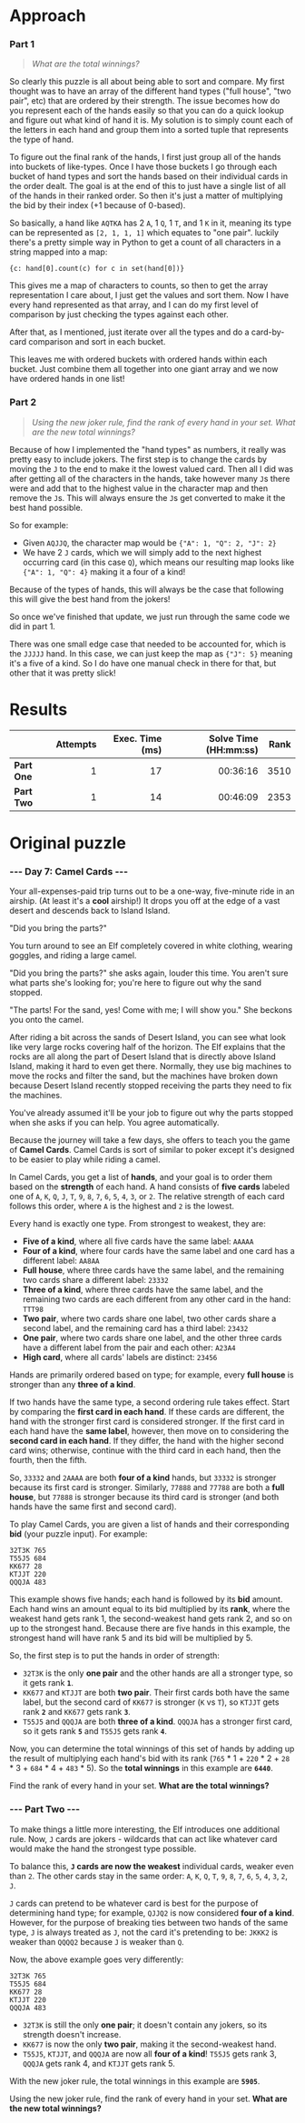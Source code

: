 # Approach
### Part 1
> _What are the total winnings?_

So clearly this puzzle is all about being able to sort and compare. My first thought was to have an array of the different
hand types ("full house", "two pair", etc) that are ordered by their strength. The issue becomes how do you represent
each of the hands easily so that you can do a quick lookup and figure out what kind of hand it is. My solution is to
simply count each of the letters in each hand and group them into a sorted tuple that represents the type of hand.

To figure out the final rank of the hands, I first just group all of the hands into buckets of like-types. Once I have those buckets
I go through each bucket of hand types and sort the hands based on their individual cards in the order dealt. The goal is
at the end of this to just have a single list of all of the hands in their ranked order. So then it's just a matter of
multiplying the bid by their index (+1 because of 0-based).

So basically, a hand like `AQTKA` has 2 `A`, 1 `Q`, 1 `T`, and 1 `K` in it, meaning its type can be represented as
`[2, 1, 1, 1]` which equates to "one pair". luckily there's a pretty simple way in Python to get a count of all characters
in a string mapped into a map:
```
{c: hand[0].count(c) for c in set(hand[0])}
```
This gives me a map of characters to counts, so then to get the array representation I care about, I just get the values
and sort them. Now I have every hand represented as that array, and I can do my first level of comparison by just checking the
types against each other.

After that, as I mentioned, just iterate over all the types and do a card-by-card comparison and sort in each bucket.

This leaves me with ordered buckets with ordered hands within each bucket. Just combine them all together into one
giant array and we now have ordered hands in one list!

### Part 2
> _Using the new joker rule, find the rank of every hand in your set. What are the new total winnings?_

Because of how I implemented the "hand types" as numbers, it really was pretty easy to include jokers. The first step
is to change the cards by moving the `J` to the end to make it the lowest valued card. Then all I did was after getting
all of the characters in the hands, take however many `J`s there were and add that to the highest value in the character map
and then remove the `J`s. This will always ensure the `J`s get converted to make it the best hand possible.

So for example:
* Given `AQJJQ`, the character map would be `{"A": 1, "Q": 2, "J": 2}`
* We have 2 `J` cards, which we will simply add to the next highest occurring card (in this case `Q`), which means our resulting map looks like `{"A": 1, "Q": 4}` making it a four of a kind!

Because of the types of hands, this will always be the case that following this will give the best hand from the jokers!

So once we've finished that update, we just run through the same code we did in part 1.

There was one small edge case that needed to be accounted for, which is the `JJJJJ` hand. In this case, we can just keep the
map as `{"J": 5}` meaning it's a five of a kind. So I do have one manual check in there for that, but other that it was
pretty slick!

# Results

|              | Attempts | Exec. Time (ms) | Solve Time (HH:mm:ss) | Rank |
|--------------|---------:|----------------:|----------------------:|-----:|
| **Part One** |        1 |              17 |              00:36:16 | 3510 |
| **Part Two** |        1 |              14 |              00:46:09 | 2353 |


# Original puzzle
### --- Day 7: Camel Cards ---
Your all-expenses-paid trip turns out to be a one-way, five-minute ride in an airship. (At least it's a **cool** airship!) It drops you off at the edge of a vast desert and descends back to Island Island.

"Did you bring the parts?"

You turn around to see an Elf completely covered in white clothing, wearing goggles, and riding a large camel.

"Did you bring the parts?" she asks again, louder this time. You aren't sure what parts she's looking for; you're here to figure out why the sand stopped.

"The parts! For the sand, yes! Come with me; I will show you." She beckons you onto the camel.

After riding a bit across the sands of Desert Island, you can see what look like very large rocks covering half of the horizon. The Elf explains that the rocks are all along the part of Desert Island that is directly above Island Island, making it hard to even get there. Normally, they use big machines to move the rocks and filter the sand, but the machines have broken down because Desert Island recently stopped receiving the parts they need to fix the machines.

You've already assumed it'll be your job to figure out why the parts stopped when she asks if you can help. You agree automatically.

Because the journey will take a few days, she offers to teach you the game of **Camel Cards**. Camel Cards is sort of similar to poker except it's designed to be easier to play while riding a camel.

In Camel Cards, you get a list of **hands**, and your goal is to order them based on the **strength** of each hand. A hand consists of **five cards** labeled one of `A`, `K`, `Q`, `J`, `T`, `9`, `8`, `7`, `6`, `5`, `4`, `3`, or `2`. The relative strength of each card follows this order, where `A` is the highest and `2` is the lowest.

Every hand is exactly one type. From strongest to weakest, they are:

* **Five of a kind**, where all five cards have the same label: `AAAAA`
* **Four of a kind**, where four cards have the same label and one card has a different label: `AA8AA`
* **Full house**, where three cards have the same label, and the remaining two cards share a different label: `23332`
* **Three of a kind**, where three cards have the same label, and the remaining two cards are each different from any other card in the hand: `TTT98`
* **Two pair**, where two cards share one label, two other cards share a second label, and the remaining card has a third label: `23432`
* **One pair**, where two cards share one label, and the other three cards have a different label from the pair and each other: `A23A4`
* **High card**, where all cards' labels are distinct: `23456`

Hands are primarily ordered based on type; for example, every **full house** is stronger than any **three of a kind**.

If two hands have the same type, a second ordering rule takes effect. Start by comparing the **first card in each hand**. If these cards are different, the hand with the stronger first card is considered stronger. If the first card in each hand have the **same label**, however, then move on to considering the **second card in each hand**. If they differ, the hand with the higher second card wins; otherwise, continue with the third card in each hand, then the fourth, then the fifth.

So, `33332` and `2AAAA` are both **four of a kind** hands, but `33332` is stronger because its first card is stronger. Similarly, `77888` and `77788` are both a **full house**, but `77888` is stronger because its third card is stronger (and both hands have the same first and second card).

To play Camel Cards, you are given a list of hands and their corresponding **bid** (your puzzle input). For example:
```
32T3K 765
T55J5 684
KK677 28
KTJJT 220
QQQJA 483
```
This example shows five hands; each hand is followed by its **bid** amount. Each hand wins an amount equal to its bid multiplied by its **rank**, where the weakest hand gets rank 1, the second-weakest hand gets rank 2, and so on up to the strongest hand. Because there are five hands in this example, the strongest hand will have rank 5 and its bid will be multiplied by 5.

So, the first step is to put the hands in order of strength:

* `32T3K` is the only **one pair** and the other hands are all a stronger type, so it gets rank **`1`**.
* `KK677` and `KTJJT` are both **two pair**. Their first cards both have the same label, but the second card of `KK677` is stronger (`K` vs `T`), so `KTJJT` gets rank **`2`** and `KK677` gets rank **`3`**.
* `T55J5` and `QQQJA` are both **three of a kind**. `QQQJA` has a stronger first card, so it gets rank **`5`** and `T55J5` gets rank **`4`**.

Now, you can determine the total winnings of this set of hands by adding up the result of multiplying each hand's bid with its rank (`765` * 1 + `220` * 2 + `28` * 3 + `684` * 4 + `483` * 5). So the **total winnings** in this example are **`6440`**.

Find the rank of every hand in your set. **What are the total winnings?**

### --- Part Two ---
To make things a little more interesting, the Elf introduces one additional rule. Now, `J` cards are jokers - wildcards that can act like whatever card would make the hand the strongest type possible.

To balance this, **`J` cards are now the weakest** individual cards, weaker even than `2`. The other cards stay in the same order: `A`, `K`, `Q`, `T`, `9`, `8`, `7`, `6`, `5`, `4`, `3`, `2`, `J`.

`J` cards can pretend to be whatever card is best for the purpose of determining hand type; for example, `QJJQ2` is now considered **four of a kind**. However, for the purpose of breaking ties between two hands of the same type, `J` is always treated as `J`, not the card it's pretending to be: `JKKK2` is weaker than `QQQQ2` because `J` is weaker than `Q`.

Now, the above example goes very differently:
```
32T3K 765
T55J5 684
KK677 28
KTJJT 220
QQQJA 483
```

* `32T3K` is still the only **one pair**; it doesn't contain any jokers, so its strength doesn't increase.
* `KK677` is now the only **two pair**, making it the second-weakest hand.
* `T55J5`, `KTJJT`, and `QQQJA` are now all **four of a kind**! `T55J5` gets rank 3, `QQQJA` gets rank 4, and `KTJJT` gets rank 5.

With the new joker rule, the total winnings in this example are **`5905`**.

Using the new joker rule, find the rank of every hand in your set. **What are the new total winnings?**
